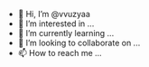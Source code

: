 - 👋 Hi, I’m @vvuzyaa
- 👀 I’m interested in ...
- 🌱 I’m currently learning ...
- 💞️ I’m looking to collaborate on ...
- 📫 How to reach me ...

<!---
vvuzyaa/vvuzyaa is a ✨ special ✨ repository because its `README.md` (this file) appears on your GitHub profile.
You can click the Preview link to take a look at your changes.
--->
